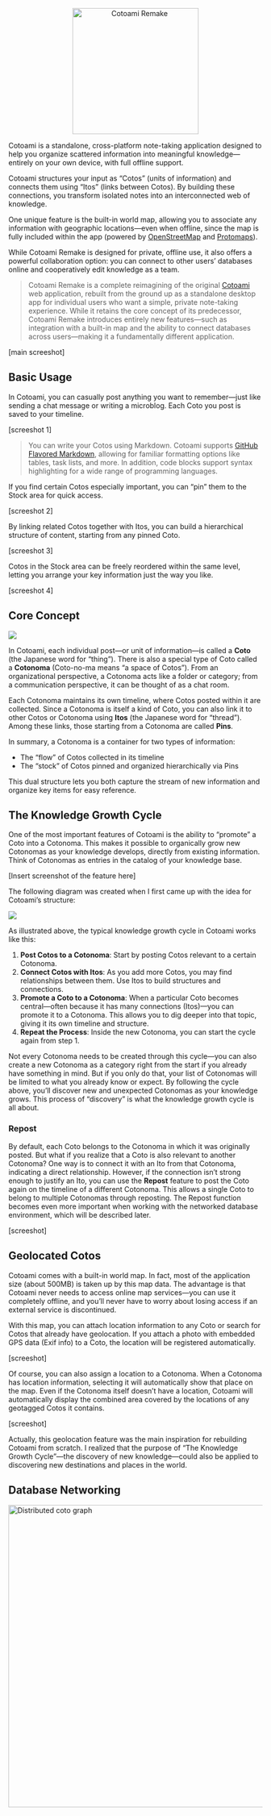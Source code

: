 <p align="center"><img src="docs/images/logo.png" alt="Cotoami Remake" height="250px"></p>

Cotoami is a standalone, cross-platform note-taking application designed to help you organize scattered information into meaningful knowledge—entirely on your own device, with full offline support.

Cotoami structures your input as “Cotos” (units of information) and connects them using “Itos” (links between Cotos). By building these connections, you transform isolated notes into an interconnected web of knowledge.

One unique feature is the built-in world map, allowing you to associate any information with geographic locations—even when offline, since the map is fully included within the app (powered by [OpenStreetMap](https://openstreetmap.org) and [Protomaps](https://github.com/protomaps/basemaps)).

While Cotoami Remake is designed for private, offline use, it also offers a powerful collaboration option: you can connect to other users’ databases online and cooperatively edit knowledge as a team.

> Cotoami Remake is a complete reimagining of the original [Cotoami](https://github.com/cotoami/cotoami) web application, rebuilt from the ground up as a standalone desktop app for individual users who want a simple, private note-taking experience. While it retains the core concept of its predecessor, Cotoami Remake introduces entirely new features—such as integration with a built-in map and the ability to connect databases across users—making it a fundamentally different application.

[main screeshot]

## Basic Usage

In Cotoami, you can casually post anything you want to remember—just like sending a chat message or writing a microblog. Each Coto you post is saved to your timeline.

[screeshot 1]

> You can write your Cotos using Markdown. Cotoami supports [GitHub Flavored Markdown](https://github.github.com/gfm/), allowing for familiar formatting options like tables, task lists, and more. In addition, code blocks support syntax highlighting for a wide range of programming languages.

If you find certain Cotos especially important, you can “pin” them to the Stock area for quick access.

[screeshot 2]

By linking related Cotos together with Itos, you can build a hierarchical structure of content, starting from any pinned Coto.

[screeshot 3]

Cotos in the Stock area can be freely reordered within the same level, letting you arrange your key information just the way you like.

[screeshot 4]

## Core Concept

![](docs/images/core-concept.png)

In Cotoami, each individual post—or unit of information—is called a **Coto** (the Japanese word for “thing”). There is also a special type of Coto called a **Cotonoma** (Coto-no-ma means “a space of Cotos”). From an organizational perspective, a Cotonoma acts like a folder or category; from a communication perspective, it can be thought of as a chat room.

Each Cotonoma maintains its own timeline, where Cotos posted within it are collected. Since a Cotonoma is itself a kind of Coto, you can also link it to other Cotos or Cotonoma using **Itos** (the Japanese word for “thread”). Among these links, those starting from a Cotonoma are called **Pins**.

In summary, a Cotonoma is a container for two types of information:

* The “flow” of Cotos collected in its timeline
* The “stock” of Cotos pinned and organized hierarchically via Pins

This dual structure lets you both capture the stream of new information and organize key items for easy reference.

## The Knowledge Growth Cycle

One of the most important features of Cotoami is the ability to “promote” a Coto into a Cotonoma. This makes it possible to organically grow new Cotonomas as your knowledge develops, directly from existing information. Think of Cotonomas as entries in the catalog of your knowledge base.

[Insert screenshot of the feature here]

The following diagram was created when I first came up with the idea for Cotoami’s structure:

![](docs/images/growth-cycle.png)

As illustrated above, the typical knowledge growth cycle in Cotoami works like this:

1. **Post Cotos to a Cotonoma**: Start by posting Cotos relevant to a certain Cotonoma.
2. **Connect Cotos with Itos**: As you add more Cotos, you may find relationships between them. Use Itos to build structures and connections.
3. **Promote a Coto to a Cotonoma**: When a particular Coto becomes central—often because it has many connections (Itos)—you can promote it to a Cotonoma. This allows you to dig deeper into that topic, giving it its own timeline and structure.
4. **Repeat the Process**: Inside the new Cotonoma, you can start the cycle again from step 1.

Not every Cotonoma needs to be created through this cycle—you can also create a new Cotonoma as a category right from the start if you already have something in mind. But if you only do that, your list of Cotonomas will be limited to what you already know or expect. By following the cycle above, you’ll discover new and unexpected Cotonomas as your knowledge grows. This process of “discovery” is what the knowledge growth cycle is all about.

### Repost

By default, each Coto belongs to the Cotonoma in which it was originally posted. But what if you realize that a Coto is also relevant to another Cotonoma? One way is to connect it with an Ito from that Cotonoma, indicating a direct relationship. However, if the connection isn’t strong enough to justify an Ito, you can use the **Repost** feature to post the Coto again on the timeline of a different Cotonoma. This allows a single Coto to belong to multiple Cotonomas through reposting. The Repost function becomes even more important when working with the networked database environment, which will be described later.

[screeshot]

## Geolocated Cotos

Cotoami comes with a built-in world map. In fact, most of the application size (about 500MB) is taken up by this map data. The advantage is that Cotoami never needs to access online map services—you can use it completely offline, and you’ll never have to worry about losing access if an external service is discontinued.

With this map, you can attach location information to any Coto or search for Cotos that already have geolocation. If you attach a photo with embedded GPS data (Exif info) to a Coto, the location will be registered automatically.

[screeshot]

Of course, you can also assign a location to a Cotonoma. When a Cotonoma has location information, selecting it will automatically show that place on the map. Even if the Cotonoma itself doesn’t have a location, Cotoami will automatically display the combined area covered by the locations of any geotagged Cotos it contains.

[screeshot]

Actually, this geolocation feature was the main inspiration for rebuilding Cotoami from scratch. I realized that the purpose of “The Knowledge Growth Cycle”—the discovery of new knowledge—could also be applied to discovering new destinations and places in the world.

## Database Networking

<p><img src="docs/images/distributed-graph.png" alt="Distributed coto graph" height="600px"></p>

